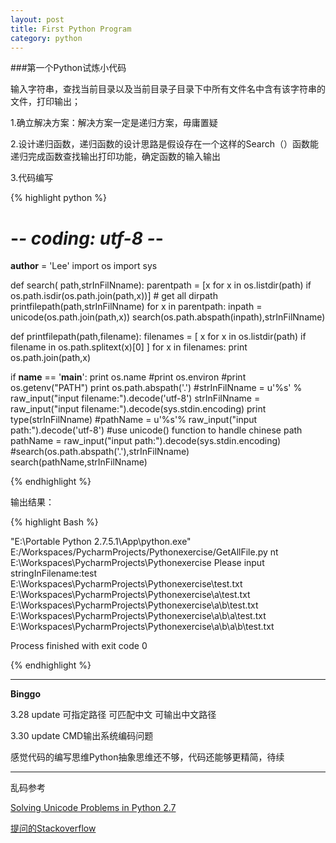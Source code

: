 ```yaml
---
layout: post
title: First Python Program
category: python
---
```

###第一个Python试炼小代码

输入字符串，查找当前目录以及当前目录子目录下中所有文件名中含有该字符串的文件，打印输出；

1.确立解决方案：解决方案一定是递归方案，毋庸置疑

2.设计递归函数，递归函数的设计思路是假设存在一个这样的Search（）函数能递归完成函数查找输出打印功能，确定函数的输入输出

3.代码编写

{% highlight python %}

# -*- coding: utf-8 -*-
__author__ = 'Lee'
import  os
import  sys

def search( path,strInFilNname):
    parentpath = [x for x in os.listdir(path) if  os.path.isdir(os.path.join(path,x))]  # get all dirpath
    printfilepath(path,strInFilNname)
    for x in parentpath:
        inpath = unicode(os.path.join(path,x))
        search(os.path.abspath(inpath),strInFilNname)


def printfilepath(path,filename):
    filenames = [ x for x in os.listdir(path)  if filename in os.path.splitext(x)[0] ]
    for x in filenames:
        print os.path.join(path,x)

if __name__ == '__main__':
    print os.name
    #print os.environ
    #print os.getenv("PATH")
    print os.path.abspath('.')
    #strInFilNname = u'%s' % raw_input("input filename:").decode('utf-8')
    strInFilNname = raw_input("input filename:").decode(sys.stdin.encoding)
    print  type(strInFilNname)
    #pathName = u'%s'% raw_input("input path:").decode('utf-8')
    #use unicode() function to handle chinese path
    pathName = raw_input("input path:").decode(sys.stdin.encoding)
    #search(os.path.abspath('.'),strInFilNname)
    search(pathName,strInFilNname)

{% endhighlight %}

输出结果：

{% highlight Bash %}

"E:\Portable Python 2.7.5.1\App\python.exe" E:/Workspaces/PycharmProjects/Pythonexercise/GetAllFile.py
nt
E:\Workspaces\PycharmProjects\Pythonexercise
Please input stringInFilename:test
E:\Workspaces\PycharmProjects\Pythonexercise\test.txt
E:\Workspaces\PycharmProjects\Pythonexercise\a\test.txt
E:\Workspaces\PycharmProjects\Pythonexercise\a\b\test.txt
E:\Workspaces\PycharmProjects\Pythonexercise\a\b\a\test.txt
E:\Workspaces\PycharmProjects\Pythonexercise\a\b\a\b\test.txt

Process finished with exit code 0


{% endhighlight %}

---

**Binggo**


3.28  update 可指定路径   可匹配中文 可输出中文路径

3.30  update  CMD输出系统编码问题  

感觉代码的编写思维Python抽象思维还不够，代码还能够更精简，待续

---

乱码参考

[Solving Unicode Problems in Python 2.7](http://www.azavea.com/blogs/labs/2014/03/solving-unicode-problems-in-python-2-7/   "Solving Unicode Problems in Python 2.7")

[提问的Stackoverflow](http://stackoverflow.com/questions/29306869/encoding-and-decoding-in-python-2-7-5-1-on-windows-cmd-and-pycharm-get-diffrent/29320806#29320806)

